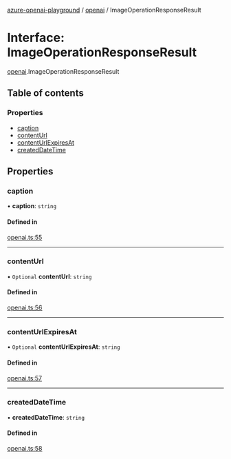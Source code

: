 [azure-openai-playground](../README.md) / [openai](../modules/openai.md) / ImageOperationResponseResult

# Interface: ImageOperationResponseResult

[openai](../modules/openai.md).ImageOperationResponseResult

## Table of contents

### Properties

- [caption](openai.ImageOperationResponseResult.md#caption)
- [contentUrl](openai.ImageOperationResponseResult.md#contenturl)
- [contentUrlExpiresAt](openai.ImageOperationResponseResult.md#contenturlexpiresat)
- [createdDateTime](openai.ImageOperationResponseResult.md#createddatetime)

## Properties

### caption

• **caption**: `string`

#### Defined in

[openai.ts:55](https://github.com/CU-CommunityApps/ct-azure-openai-playground/blob/fc40831/src/lib/openai.ts#L55)

___

### contentUrl

• `Optional` **contentUrl**: `string`

#### Defined in

[openai.ts:56](https://github.com/CU-CommunityApps/ct-azure-openai-playground/blob/fc40831/src/lib/openai.ts#L56)

___

### contentUrlExpiresAt

• `Optional` **contentUrlExpiresAt**: `string`

#### Defined in

[openai.ts:57](https://github.com/CU-CommunityApps/ct-azure-openai-playground/blob/fc40831/src/lib/openai.ts#L57)

___

### createdDateTime

• **createdDateTime**: `string`

#### Defined in

[openai.ts:58](https://github.com/CU-CommunityApps/ct-azure-openai-playground/blob/fc40831/src/lib/openai.ts#L58)
